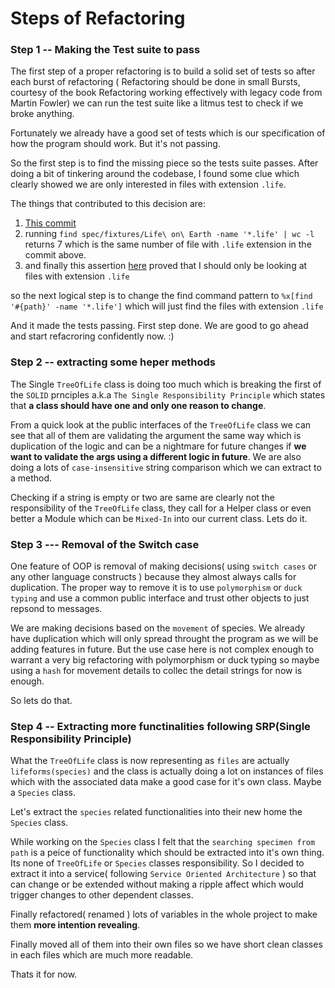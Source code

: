 # Steps of Refactoring

### Step 1 -- Making the Test suite to pass
The first step of a proper refactoring is to build a solid set of tests so after each burst of refactoring ( Refactoring should be done in small Bursts, courtesy of the book Refactoring working effectively with legacy code from Martin Fowler) we can run the test suite like a litmus test to check if we broke anything.

Fortunately we already have a good set of tests which is our specification of how the program should work. But it's not passing.

So the first step is to find the missing piece so the tests suite passes. After doing a bit of tinkering around the codebase, I found some clue which clearly showed we are only interested in files with extension ```.life```. 

The things that contributed to this decision are:

1. [This commit](https://github.com/joycse06/trike-refactoring-test/commit/304c2a02c495b98eb42677d07ecefcd02ea5ae57)    
2. running ```find spec/fixtures/Life\ on\ Earth -name '*.life' | wc -l``` returns 7 which is the same number of file with ```.life``` extension in the commit above.
3. and finally this assertion [here](https://github.com/joycse06/trike-refactoring-test/blob/master/spec/tree_of_life_spec.rb#L25) proved that I should only be looking at files with extension ```.life```

so the next logical step is to change the find command pattern to ```%x[find '#{path}' -name '*.life']``` which will just find the files with extension ```.life```

And it made the tests passing. First step done. We are good to go ahead and start refacroring confidently now. :)

### Step 2 -- extracting some heper methods

The Single ```TreeOfLife``` class is doing too much which is breaking the first of the ```SOLID``` prnciples a.k.a ```The Single Responsibility Principle``` which states that **a class should have one and only one reason to change**.

From a quick look at the public interfaces of the ```TreeOfLife``` class we can see that all of them are validating the argument the same way which is duplication of the logic and can be a nightmare for future changes if **we want to validate the args using a different logic in future**.
We are also doing a lots of ```case-insensitive``` string comparison which we can extract to a method.

Checking if a string is empty or two are same are clearly not the responsibility of the ```TreeOfLife``` class, they call for a Helper class or even better a Module which can be ```Mixed-In``` into our current class. Lets do it.


### Step 3 --- Removal of the Switch case
One feature of OOP is removal of making decisions( using ```switch cases``` or any other language constructs ) because they almost always calls for duplication. The proper way to remove it is to use ```polymorphism``` or ``` duck typing ``` and use a common public interface and trust other objects to just repsond to messages.

We are making decisions based on the ```movement``` of species. We already have duplication which will only spread throught the program as we will be adding features in future. But the use case here is not complex enough to warrant a very big refactoring with polymorphism or duck typing so maybe using a ```hash``` for movement details to collec the detail strings for now is enough.

So lets do that.

### Step 4 -- Extracting more functinalities following SRP(Single Responsibility Principle)

What the ```TreeOfLife``` class is now representing as ```files``` are actually ```lifeforms(species)``` and the class is actually doing a lot on instances of files which with the associated data make a good case for it's own class. Maybe a ```Species``` class.

Let's extract the ```species``` related functionalities into their new home the ```Species``` class.

While working on the ```Species``` class I felt that the ```searching specimen from path``` is a peice of functionality which should be extracted into it's own thing. Its none of ```TreeOfLife``` or ```Species``` classes responsibility. So I decided to extract it into a service( following ```Service Oriented Architecture``` ) so that can change or be extended without making a ripple affect which would trigger changes to other dependent classes.

Finally refactored( renamed ) lots of variables in the whole project to make them **more intention revealing**.

Finally moved all of them into their own files so we have short clean classes in each files which are much more readable.

Thats it for now.



